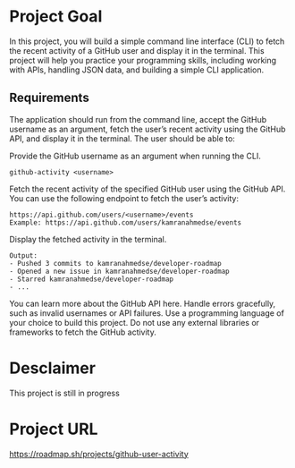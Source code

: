 # Project Goal
In this project, you will build a simple command line interface (CLI) to fetch the recent activity of a GitHub user and display it in the terminal. This project will help you practice your programming skills, including working with APIs, handling JSON data, and building a simple CLI application.

## Requirements
The application should run from the command line, accept the GitHub username as an argument, fetch the user’s recent activity using the GitHub API, and display it in the terminal. The user should be able to:

Provide the GitHub username as an argument when running the CLI.
```
github-activity <username>
```
Fetch the recent activity of the specified GitHub user using the GitHub API. You can use the following endpoint to fetch the user’s activity:
```
https://api.github.com/users/<username>/events
Example: https://api.github.com/users/kamranahmedse/events
```
Display the fetched activity in the terminal.
```
Output:
- Pushed 3 commits to kamranahmedse/developer-roadmap
- Opened a new issue in kamranahmedse/developer-roadmap
- Starred kamranahmedse/developer-roadmap
- ...
```
You can learn more about the GitHub API here.
Handle errors gracefully, such as invalid usernames or API failures.
Use a programming language of your choice to build this project.
Do not use any external libraries or frameworks to fetch the GitHub activity.

# Desclaimer
This project is still in progress

# Project URL
https://roadmap.sh/projects/github-user-activity